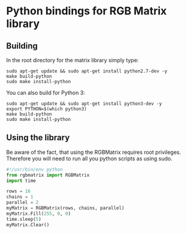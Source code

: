 Python bindings for RGB Matrix library
======================================

Building
--------

In the root directory for the matrix library simply type:

```shell
sudo apt-get update && sudo apt-get install python2.7-dev -y
make build-python
sudo make install-python
```

You can also build for Python 3:

```shell
sudo apt-get update && sudo apt-get install python3-dev -y
export PYTHON=$(which python3)
make build-python
sudo make install-python
```

Using the library
-----------------

Be aware of the fact, that using the RGBMatrix requires root privileges.
Therefore you will need to run all you python scripts as using sudo.

```python
#!/usr/bin/env python
from rgbmatrix import RGBMatrix
import time

rows = 16
chains = 1
parallel = 2
myMatrix = RGBMatrix(rows, chains, parallel)
myMatrix.Fill(255, 0, 0)
time.sleep(5)
myMatrix.Clear()
```
